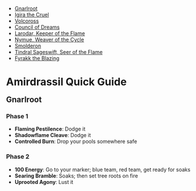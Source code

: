 <link rel="stylesheet" href="../../assets/style.css" />
<link rel="icon" href="data:image/svg+xml,<svg xmlns=%22http://www.w3.org/2000/svg%22 viewBox=%220 0 100 100%22><text y=%22.9em%22 font-size=%2290%22>🐇</text></svg>">
<script src="../../assets/script.js" defer async></script>
<style>
    body > h2 {
        margin-top: 90vh;
    }
    body > h2:nth-of-type(1) {
        margin-top: initial;
    }
    body {
        margin-bottom: 90vh;
    }
</style>

<section class="table-of-contents">

- [Gnarlroot](#gnarlroot)
- [Igira the Cruel](#igira-the-cruel)
- [Volcoross](#volcoross)
- [Council of Dreams](#council-of-dreams)
- [Larodar, Keeper of the Flame](#larodar-keeper-of-the-flame)
- [Nymue, Weaver of the Cycle](#nymue-weaver-of-the-cycle)
- [Smolderon](#smolderon)
- [Tindral Sageswift, Seer of the Flame](#tindral-sageswift-seer-of-the-flame)
- [Fyrakk the Blazing](#fyrakk-the-blazing)

</section>

# Amirdrassil Quick Guide

## Gnarlroot

### Phase 1

- **Flaming Pestilence**: Dodge it
- **Shadowflame Cleave**: Dodge it
- **Controlled Burn**: Drop your pools somewhere safe

### Phase 2

- **100 Energy**: Go to your marker; blue team, red team, get ready for soaks
- **Searing Bramble**: Soaks; then set tree roots on fire
- **Uprooted Agony**: Lust it

## Igira the Cruel

### Phase 1

- **Blistering Spear**: Drop your spears near the boss; don't kill each other
- **Twisting Blade**: Dodge
- **Harvest of Screams**: Big heals
- **Marked for Torment (first)**: Green team soak on green marker
- **Marked for Torment (second)**: Purple team soak on purple marker
- **Marked for Torment (third)**: Yellow team soak on yellow marker
- **Smashing Viscera**: She's going to leap around a couple of times; just dodge bad stuff
- **Heart Stopper**: Spread out a bit; healers heal through the absorb shields
- **Umbral Destruction (first)**: Green team help soak on the tank
- **Umbral Destruction (second)**: Purple team help soak on the tank
- **Umbral Destruction (third)**: Yellow team help soak on the tank

## Volcoross

### Phase 1

- **Ability**: Desc

### Phase 2

- **Ability**: Desc

## Council of Dreams

### Phase 1

- **Ability**: Desc

### Phase 2

- **Ability**: Desc

## Larodar, Keeper of the Flame

### Phase 1

- **Ability**: Desc

### Phase 2

- **Ability**: Desc

## Nymue, Weaver of the Cycle

### Phase 1

- **Ability**: Desc

### Phase 2

- **Ability**: Desc

## Smolderon

### Phase 1

- **Ability**: Desc

### Phase 2

- **Ability**: Desc

## Tindral Sageswift, Seer of the Flame

### Phase 1

- **Ability**: Desc

### Phase 2

- **Ability**: Desc

## Fyrakk the Blazing

### Phase 1

- **Ability**: Desc

### Phase 2

- **Ability**: Desc
